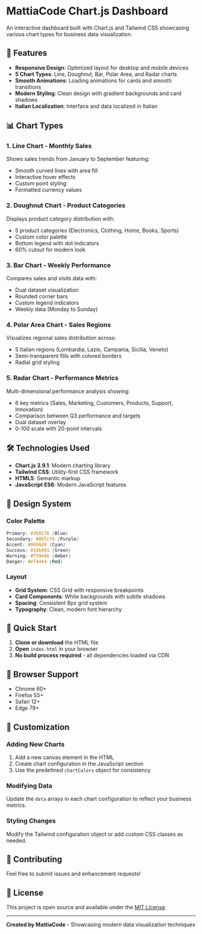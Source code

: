 # MattiaCode Chart.js Dashboard

An interactive dashboard built with Chart.js and Tailwind CSS showcasing various chart types for business data visualization.

## 🎯 Features

- **Responsive Design**: Optimized layout for desktop and mobile devices
- **5 Chart Types**: Line, Doughnut, Bar, Polar Area, and Radar charts
- **Smooth Animations**: Loading animations for cards and smooth transitions
- **Modern Styling**: Clean design with gradient backgrounds and card shadows
- **Italian Localization**: Interface and data localized in Italian

## 📊 Chart Types

### 1. Line Chart - Monthly Sales
Shows sales trends from January to September featuring:
- Smooth curved lines with area fill
- Interactive hover effects
- Custom point styling
- Formatted currency values

### 2. Doughnut Chart - Product Categories
Displays product category distribution with:
- 5 product categories (Electronics, Clothing, Home, Books, Sports)
- Custom color palette
- Bottom legend with dot indicators
- 60% cutout for modern look

### 3. Bar Chart - Weekly Performance
Compares sales and visits data with:
- Dual dataset visualization
- Rounded corner bars
- Custom legend indicators
- Weekly data (Monday to Sunday)

### 4. Polar Area Chart - Sales Regions
Visualizes regional sales distribution across:
- 5 Italian regions (Lombardia, Lazio, Campania, Sicilia, Veneto)
- Semi-transparent fills with colored borders
- Radial grid styling

### 5. Radar Chart - Performance Metrics
Multi-dimensional performance analysis showing:
- 6 key metrics (Sales, Marketing, Customers, Products, Support, Innovation)
- Comparison between Q3 performance and targets
- Dual dataset overlay
- 0-100 scale with 20-point intervals

## 🛠️ Technologies Used

- **Chart.js 3.9.1**: Modern charting library
- **Tailwind CSS**: Utility-first CSS framework
- **HTML5**: Semantic markup
- **JavaScript ES6**: Modern JavaScript features

## 🎨 Design System

### Color Palette
```css
Primary: #3b82f6 (Blue)
Secondary: #8b5cf6 (Purple) 
Accent: #06b6d4 (Cyan)
Success: #10b981 (Green)
Warning: #f59e0b (Amber)
Danger: #ef4444 (Red)
```

### Layout
- **Grid System**: CSS Grid with responsive breakpoints
- **Card Components**: White backgrounds with subtle shadows
- **Spacing**: Consistent 8px grid system
- **Typography**: Clean, modern font hierarchy

## 🚀 Quick Start

1. **Clone or download** the HTML file
2. **Open** `index.html` in your browser
3. **No build process required** - all dependencies loaded via CDN

## 📱 Browser Support

- Chrome 60+
- Firefox 55+
- Safari 12+
- Edge 79+

## 📝 Customization

### Adding New Charts
1. Add a new canvas element in the HTML
2. Create chart configuration in the JavaScript section
3. Use the predefined `chartColors` object for consistency

### Modifying Data
Update the `data` arrays in each chart configuration to reflect your business metrics.

### Styling Changes
Modify the Tailwind configuration object or add custom CSS classes as needed.

## 🤝 Contributing

Feel free to submit issues and enhancement requests!

## 📄 License

This project is open source and available under the [MIT License](LICENSE).

---

**Created by MattiaCode** - Showcasing modern data visualization techniques